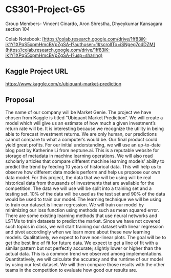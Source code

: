 # CS301-Project-G5
Group Members- Vincent Cinardo, Aron Shrestha, Dhyeykumar Kansagara
section 104

Colab Notebook: [https://colab.research.google.com/drive/1ff83iK-ik1Y1XPqS5xpmHmcBVpZgSA-I?authuser=1#scrollTo=iSNgeg7odDZM](https://colab.research.google.com/drive/1ff83iK-ik1Y1XPqS5xpmHmcBVpZgSA-I?usp=sharing)

## Kaggle Project URL
https://www.kaggle.com/c/ubiquant-market-prediction

## Proposal

The name of our company will be Market Genie. The project we have chosen from Kaggle is titled “Ubiquant Market Prediction”. We will create a model which will give us an estimate of how much a given investment’s return rate will be. It is interesting because we recognize the utility in being able to forecast investment returns. We are only human, our predictions cannot compare to what a computer’s would be. Our final product could yield great profits. For our initial understanding, we will use an up-to-date blog post by Katherine Li from neptune.ai. This is a reputable website for storage of metadata in machine learning operations. We will also read scholarly articles that compare different machine learning models’ ability to predict the trend by feeding 10 years of historical data. This will help us to observe how different data models perform and help us propose our own data model. For this project, the data that we will be using will be real historical data from thousands of investments that are available for the competition. The data we will use will be split into a training set and a testing set. 10% of the data will be used as the test set and 90% of the data would be used to train our model. The learning technique we will be using to train our dataset is linear regression. We will train our model by minimizing our loss function using methods such as mean squared error.  There are some existing learning methods that use neural networks and LSTMs to train datasets to predict the market. Since we have not covered such topics in class, we will start training our dataset with linear regression and pivot accordingly when we learn more about these new learning models. Qualitatively, we expect to have non-linear plots. The goal will be to get the best line of fit for future data. We expect to get a line of fit with a similar pattern but not perfectly accurate; slightly lower or higher than the actual data. This is a common trend we observed among implementations. Quantitatively, we will calculate the accuracy and the runtime of our model by using our test dataset. We will then compare those results with the other teams in the competition to evaluate how good our results are. 

